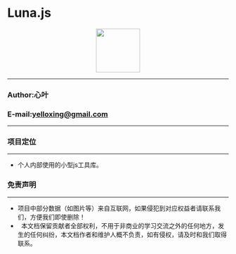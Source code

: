 # Luna.js


<div align=center><img width="100" height="100" src="https://github.com/yelloxing/Luna.js/blob/master/luna.png"/></div>

****
### Author:心叶
### E-mail:yelloxing@gmail.com
****

### 项目定位
------
*   个人内部使用的小型js工具库。

### 免责声明
------
*   项目中部分数据（如图片等）来自互联网，如果侵犯到对应权益者请联系我们，方便我们即使删除！
*   本文档保留贡献者全部权利，不用于非商业的学习交流之外的任何地方，发生的任何纠纷，本文档作者和维护人概不负责，如有侵权，请及时和我们取得联系。
